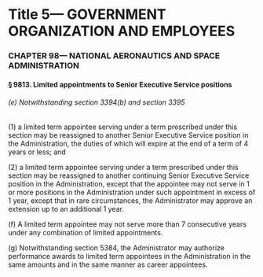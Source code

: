 
# Title 5— GOVERNMENT ORGANIZATION AND EMPLOYEES
### CHAPTER 98— NATIONAL AERONAUTICS AND SPACE ADMINISTRATION
#### § 9813. Limited appointments to Senior Executive Service positions
###### (e) Notwithstanding section 3394(b) and section 3395

(1) a limited term appointee serving under a term prescribed under this section may be reassigned to another Senior Executive Service position in the Administration, the duties of which will expire at the end of a term of 4 years or less; and

(2) a limited term appointee serving under a term prescribed under this section may be reassigned to another continuing Senior Executive Service position in the Administration, except that the appointee may not serve in 1 or more positions in the Administration under such appointment in excess of 1 year, except that in rare circumstances, the Administrator may approve an extension up to an additional 1 year.

(f) A limited term appointee may not serve more than 7 consecutive years under any combination of limited appointments.

(g) Notwithstanding section 5384, the Administrator may authorize performance awards to limited term appointees in the Administration in the same amounts and in the same manner as career appointees.

